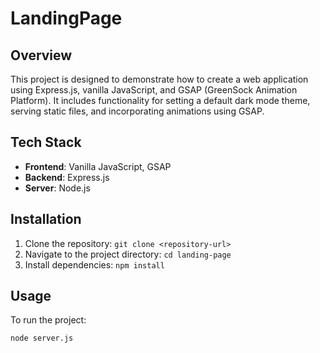 # LandingPage

## Overview
This project is designed to demonstrate how to create a web application using Express.js, vanilla JavaScript, and GSAP (GreenSock Animation Platform). It includes functionality for setting a default dark mode theme, serving static files, and incorporating animations using GSAP.

## Tech Stack
- **Frontend**: Vanilla JavaScript, GSAP
- **Backend**: Express.js
- **Server**: Node.js

## Installation
1. Clone the repository: `git clone <repository-url>`
2. Navigate to the project directory: `cd landing-page`
3. Install dependencies: `npm install`

## Usage
To run the project:

```bash
node server.js
